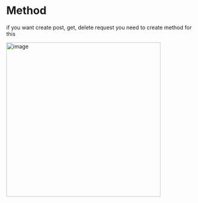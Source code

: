 # Method

if you want create post, get, delete request you need to create method for this


<img width="406" alt="image" src="https://user-images.githubusercontent.com/76546821/227125513-96a88abc-d3da-4591-8bed-d0bf82a37ffb.png">
